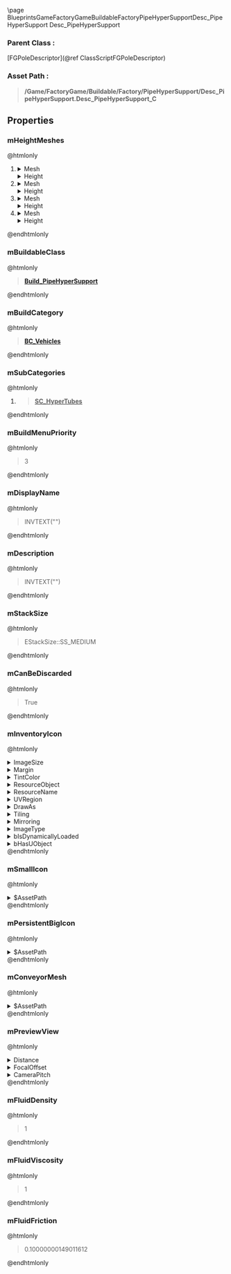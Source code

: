 \page BlueprintsGameFactoryGameBuildableFactoryPipeHyperSupportDesc_PipeHyperSupport Desc_PipeHyperSupport
### Parent Class :
[FGPoleDescriptor](@ref ClassScriptFGPoleDescriptor)
### Asset Path :
<b><blockquote>/Game/FactoryGame/Buildable/Factory/PipeHyperSupport/Desc_PipeHyperSupport.Desc_PipeHyperSupport_C</blockquote></b>
## Properties

### mHeightMeshes
@htmlonly
<ol>
<li>
<details>
 <summary>Mesh</summary>
<details>
 <summary>$AssetPath</summary>
<b><a href="_blueprints_game_factory_game_buildable_factory_pipe_hyper_support_mesh_s_m__hyper_tube_pole_01.html"><blockquote>SM_HyperTubePole_01</blockquote></a></b>
</details>
</details>
<details>
 <summary>Height</summary>
<blockquote>175</blockquote>
</details>
</li>
<li>
<details>
 <summary>Mesh</summary>
<details>
 <summary>$AssetPath</summary>
<b><a href="_blueprints_game_factory_game_buildable_factory_pipe_hyper_support_mesh_s_m__hyper_tube_pole_02.html"><blockquote>SM_HyperTubePole_02</blockquote></a></b>
</details>
</details>
<details>
 <summary>Height</summary>
<blockquote>275</blockquote>
</details>
</li>
<li>
<details>
 <summary>Mesh</summary>
<details>
 <summary>$AssetPath</summary>
<b><a href="_blueprints_game_factory_game_buildable_factory_pipe_hyper_support_mesh_s_m__hyper_tube_pole_03.html"><blockquote>SM_HyperTubePole_03</blockquote></a></b>
</details>
</details>
<details>
 <summary>Height</summary>
<blockquote>375</blockquote>
</details>
</li>
<li>
<details>
 <summary>Mesh</summary>
<details>
 <summary>$AssetPath</summary>
<b><a href="_blueprints_game_factory_game_buildable_factory_pipe_hyper_support_mesh_s_m__hyper_tube_pole_04.html"><blockquote>SM_HyperTubePole_04</blockquote></a></b>
</details>
</details>
<details>
 <summary>Height</summary>
<blockquote>475</blockquote>
</details>
</li>
</ol>
@endhtmlonly

### mBuildableClass
@htmlonly
<b><a href="_blueprints_game_factory_game_buildable_factory_pipe_hyper_support_build__pipe_hyper_support.html"><blockquote>Build_PipeHyperSupport</blockquote></a></b>
@endhtmlonly

### mBuildCategory
@htmlonly
<b><a href="_blueprints_game_factory_game_interface_u_i_in_game_build_menu_build_categories_b_c__vehicles.html"><blockquote>BC_Vehicles</blockquote></a></b>
@endhtmlonly

### mSubCategories
@htmlonly
<ol>
<li>
<b><a href="_blueprints_game_factory_game_interface_u_i_in_game_build_menu_build_categories_sub__transport_s_c__hyper_tubes.html"><blockquote>SC_HyperTubes</blockquote></a></b>
</li>
</ol>
@endhtmlonly

### mBuildMenuPriority
@htmlonly
<blockquote>3</blockquote>
@endhtmlonly

### mDisplayName
@htmlonly
<blockquote>INVTEXT("")</blockquote>
@endhtmlonly

### mDescription
@htmlonly
<blockquote>INVTEXT("")</blockquote>
@endhtmlonly

### mStackSize
@htmlonly
<blockquote>EStackSize::SS_MEDIUM</blockquote>
@endhtmlonly

### mCanBeDiscarded
@htmlonly
<blockquote>True</blockquote>
@endhtmlonly

### mInventoryIcon
@htmlonly
<details>
 <summary>ImageSize</summary>
<details>
 <summary>X</summary>
<blockquote>256</blockquote>
</details>
<details>
 <summary>Y</summary>
<blockquote>256</blockquote>
</details>
</details>
<details>
 <summary>Margin</summary>
<details>
 <summary>Left</summary>
<blockquote>0</blockquote>
</details>
<details>
 <summary>Top</summary>
<blockquote>0</blockquote>
</details>
<details>
 <summary>Right</summary>
<blockquote>0</blockquote>
</details>
<details>
 <summary>Bottom</summary>
<blockquote>0</blockquote>
</details>
</details>
<details>
 <summary>TintColor</summary>
<details>
 <summary>SpecifiedColor</summary>
<details>
 <summary>R</summary>
<blockquote>1</blockquote>
</details>
<details>
 <summary>G</summary>
<blockquote>1</blockquote>
</details>
<details>
 <summary>B</summary>
<blockquote>1</blockquote>
</details>
<details>
 <summary>A</summary>
<blockquote>1</blockquote>
</details>
</details>
<details>
 <summary>ColorUseRule</summary>
<blockquote>0</blockquote>
</details>
</details>
<details>
 <summary>ResourceObject</summary>
<details>
 <summary>$Empty</summary>
<blockquote>True</blockquote>
</details>
</details>
<details>
 <summary>ResourceName</summary>
<blockquote>None</blockquote>
</details>
<details>
 <summary>UVRegion</summary>
<details>
 <summary>Min</summary>
<details>
 <summary>X</summary>
<blockquote>0</blockquote>
</details>
<details>
 <summary>Y</summary>
<blockquote>0</blockquote>
</details>
</details>
<details>
 <summary>Max</summary>
<details>
 <summary>X</summary>
<blockquote>0</blockquote>
</details>
<details>
 <summary>Y</summary>
<blockquote>0</blockquote>
</details>
</details>
<details>
 <summary>bIsValid</summary>
<blockquote>0</blockquote>
</details>
</details>
<details>
 <summary>DrawAs</summary>
<blockquote>3</blockquote>
</details>
<details>
 <summary>Tiling</summary>
<blockquote>0</blockquote>
</details>
<details>
 <summary>Mirroring</summary>
<blockquote>0</blockquote>
</details>
<details>
 <summary>ImageType</summary>
<blockquote>0</blockquote>
</details>
<details>
 <summary>bIsDynamicallyLoaded</summary>
<blockquote>False</blockquote>
</details>
<details>
 <summary>bHasUObject</summary>
<blockquote>False</blockquote>
</details>
@endhtmlonly

### mSmallIcon
@htmlonly
<details>
 <summary>$AssetPath</summary>
<b><a href="_blueprints_game_factory_game_buildable_factory_pipe_hyper_support_u_i_hyper_tube_pole_256.html"><blockquote>HyperTubePole_256</blockquote></a></b>
</details>
@endhtmlonly

### mPersistentBigIcon
@htmlonly
<details>
 <summary>$AssetPath</summary>
<b><a href="_blueprints_game_factory_game_buildable_factory_pipe_hyper_support_u_i_hyper_tube_pole_512.html"><blockquote>HyperTubePole_512</blockquote></a></b>
</details>
@endhtmlonly

### mConveyorMesh
@htmlonly
<details>
 <summary>$AssetPath</summary>
<b><a href="_blueprints_game_factory_game_buildable_factory_pipe_hyper_support_mesh_s_m__hyper_pipe__support_01.html"><blockquote>SM_HyperPipe_Support_01</blockquote></a></b>
</details>
@endhtmlonly

### mPreviewView
@htmlonly
<details>
 <summary>Distance</summary>
<blockquote>500</blockquote>
</details>
<details>
 <summary>FocalOffset</summary>
<details>
 <summary>X</summary>
<blockquote>0</blockquote>
</details>
<details>
 <summary>Y</summary>
<blockquote>0</blockquote>
</details>
<details>
 <summary>Z</summary>
<blockquote>0</blockquote>
</details>
</details>
<details>
 <summary>CameraPitch</summary>
<blockquote>-25</blockquote>
</details>
@endhtmlonly

### mFluidDensity
@htmlonly
<blockquote>1</blockquote>
@endhtmlonly

### mFluidViscosity
@htmlonly
<blockquote>1</blockquote>
@endhtmlonly

### mFluidFriction
@htmlonly
<blockquote>0.10000000149011612</blockquote>
@endhtmlonly


